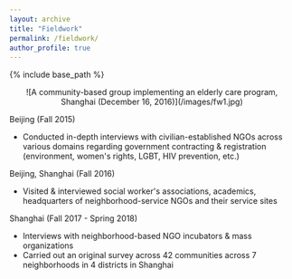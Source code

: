 ```yaml
---
layout: archive
title: "Fieldwork"
permalink: /fieldwork/
author_profile: true
---
```


{% include base_path %}

<center>![A community-based group implementing an elderly care program, Shanghai (December 16, 2016)](/images/fw1.jpg)</center>

Beijing (Fall 2015)
- Conducted in-depth interviews with civilian-established NGOs across various domains regarding government contracting & registration (environment, women's rights, LGBT, HIV prevention, etc.)

Beijing, Shanghai (Fall 2016)
- Visited & interviewed social worker's associations, academics, headquarters of neighborhood-service NGOs and their service sites

Shanghai (Fall 2017 - Spring 2018)
- Interviews with neighborhood-based NGO incubators & mass organizations
- Carried out an original survey across 42 communities across 7 neighborhoods in 4 districts in Shanghai
